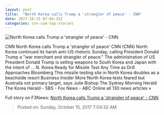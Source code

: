 ```yaml
---
layout: post
title:  "North Korea calls Trump a 'strangler of peace' - CNN"
date: 2017-10-15 07:04:32Z
categories: cnn-com-top-stories
---
```


![North Korea calls Trump a 'strangler of peace' - CNN](http://cdn.cnn.com/cnnnext/dam/assets/170831090611-kim-jong-un-and-trump-tease-super-tease.jpg)

CNN North Korea calls Trump a 'strangler of peace' CNN (CNN) North Korea continued its harsh anti-US rhetoric Sunday, calling President Donald Trump a "war merchant and strangler of peace." The administration of US President Donald Trump is selling weapons to South Korea and Japan with the intent of ... N. Korea Ready for Missile Test Any Time as Drill Approaches Bloomberg This missile testing site in North Korea doubles as a beachside resort Business Insider More North Korea tests feared but Australia not primary target, says Julie Bishop The Sydney Morning Herald The Korea Herald - SBS - Fox News - ABC Online all 130 news articles »


Full story on F3News: [North Korea calls Trump a 'strangler of peace' - CNN](http://www.f3nws.com/n/a3YUdD)

> Posted on: Sunday, October 15, 2017 7:04:32 AM
